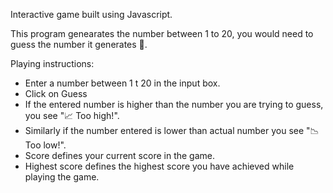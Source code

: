 Interactive game built using Javascript. 

This program genearates the number between 1 to 20, you would need to guess the number it generates 🤔.

Playing instructions:
- Enter a number between 1 t 20 in the input box.
- Click on Guess
- If the entered number is higher than the number you are trying to guess, you see "📈 Too high!".
- Similarly if the number entered is lower than actual number you see "📉 Too low!".
- Score defines your current score in the game.
- Highest score defines the highest score you have achieved while playing the game.
